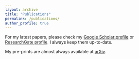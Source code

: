 ```yaml
---
layout: archive
title: "Publications"
permalink: /publications/
author_profile: true
---
```


For my latest papers, please check my [Google Scholar profile](https://scholar.google.com/citations?user=4yzonSsAAAAJ&hl) or [ResearchGate profile](https://www.researchgate.net/profile/Murilo_Marinho). I always keep them up-to-date.

My pre-prints are almost always available at [arXiv](https://arxiv.org/search/cs?searchtype=author&query=Marinho%2C+M+M).

<script src="https://bibbase.org/show?bib=https%3A%2F%2Fmmmarinho.github.io%2Ffiles%2Fmurilomarinho.bib&jsonp=1&group0=type&group1=year"></script> 
